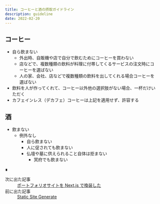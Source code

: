 ```yaml
---
title: コーヒーと酒の摂取ガイドライン
description: guideline
date: 2022-02-20
---
```


## コーヒー
- 自ら飲まない
  - 外出時、自販機や店で自分で飲むためにコーヒーを買わない
  - 店などで、複数種類の飲料が料理に付帯してくるサービスの注文時にコーヒーを選ばない
  - 人の家、会社、店などで複数種類の飲料を出してくれる場合コーヒーを選ばない
- 飲料を人が作ってくれて、コーヒー以外他の選択肢がない場合、一杯だけいただく
- カフェインレス（デカフェ）コーヒーは上記を適用せず、許容する

## 酒
- 飲まない
  - 例外なし
    - 自ら飲まない
    - 人に促されても飲まない
    - 仏壇や墓に供えられること自体は拒まない
      - 冥府でも飲まない

<footer class="post-footer">&#8718;</footer><nav class="post-recent"><dl><dt>次に出た記事</dt><dd><a href="convert-portfolio-site-to-nextjs">ポートフォリオサイトを Next.js で換装した</a></dd><dt>前に出た記事</dt><dd><a href="ssr-to-ssg">Static Site Generate</a></dd></dl></nav>